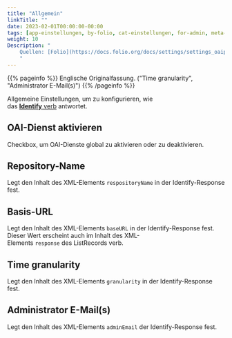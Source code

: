 ```yaml
---
title: "Allgemein"
linkTitle: ""
date: 2023-02-01T00:00:00-00:00
tags: [app-einstellungen, by-folio, cat-einstellungen, for-admin, meta-uebersetzungsproblem]
weight: 10
Description: "
    Quellen: [Folio](https://docs.folio.org/docs/settings/settings_oaipmh/settings_oaipmh/#settings--oai-pmh--general) <!-- & [GBV](https://info.gebev.de/display/FOLIOGBVEXTERN/Einstellungen+(OAI-PMH):+Allgemein) -->
    "
---
```


{{% pageinfo %}}
Englische Originalfassung. ("Time granularity", "Administrator E-Mail(s)")
{{% /pageinfo %}}

Allgemeine Einstellungen, um zu konfigurieren, wie das [**Identify** verb](http://www.openarchives.org/OAI/openarchivesprotocol.html#Identify) antwortet.

## OAI-Dienst aktivieren

Checkbox, um OAI-Dienste global zu aktivieren oder zu deaktivieren.

## Repository-Name

Legt den Inhalt des XML-Elements `respositoryName` in der Identify-Response fest.

## Basis-URL

Legt den Inhalt des XML-Elements `baseURL` in der Identify-Response fest. Dieser Wert erscheint auch im Inhalt des XML-Elements `response` des ListRecords verb.

## Time granularity

Legt den Inhalt des XML-Elements `granularity` in der Identify-Response fest.

## Administrator E-Mail(s)

Legt den Inhalt des XML-Elements `adminEmail` der Identify-Response fest.
